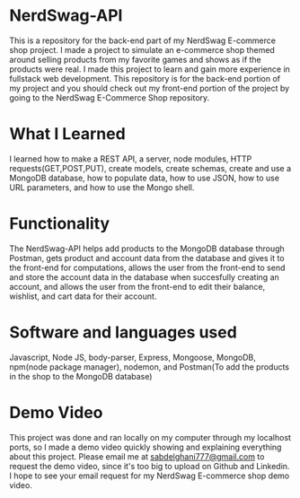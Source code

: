 # NerdSwag-API
This is a repository for the back-end part of my NerdSwag E-commerce shop project. I made a project to simulate an e-commerce shop themed around selling products from my favorite games and shows as if the products were real. I made this project to learn and gain more experience in fullstack web development. This repository is for the back-end portion of my project and you should check out my front-end portion of the project by going to the NerdSwag E-Commerce Shop repository.

# What I Learned
I learned how to make a REST API, a server, node modules, HTTP requests(GET,POST,PUT), create models, create schemas, create and use a MongoDB database, how to populate data, how to use JSON, how to use URL parameters, and how to use the Mongo shell.   

# Functionality
The NerdSwag-API helps add products to the MongoDB database through Postman, gets product and account data from the database and gives it to the front-end for computations, allows the user from the front-end to send and store the account data in the database when succesfully creating an account, and allows the user from the front-end to edit their balance, wishlist, and cart data for their account.  

# Software and languages used
Javascript,
Node JS,
body-parser,
Express,
Mongoose,
MongoDB,
npm(node package manager),
nodemon,
and Postman(To add the products in the shop to the MongoDB database)

# Demo Video
This project was done and ran locally on my computer through my localhost ports, so I made a demo video quickly showing and explaining everything about this project. Please email me at sabdelghani777@gmail.com to request the demo video, since it's too big to upload on Github and Linkedin. I hope to see your email request for my NerdSwag E-commerce shop demo video.
